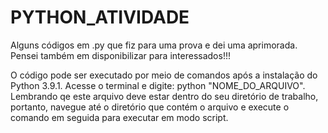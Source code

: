 # PYTHON_ATIVIDADE
Alguns códigos em .py que fiz para uma prova e dei uma aprimorada. Pensei também em disponibilizar para interessados!!!

O código pode ser executado por meio de comandos após a instalação do Python 3.9.1. Acesse o terminal e digite: python "NOME_DO_ARQUIVO".
Lembrando qe este arquivo deve estar dentro do seu diretório de trabalho, portanto, navegue até o diretório que contém o arquivo e execute o comando em seguida para executar em modo script.
